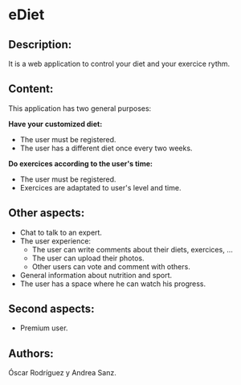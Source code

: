 # eDiet

## Description:

It is a web application to control your diet and your exercice rythm.

## Content:

This application has two general purposes:

**Have your customized diet:**
* The user must be registered.
* The user has a different diet once every two weeks.

**Do exercices according to the user's time:**
* The user must be registered.
* Exercices are adaptated to user's level and time.

## Other aspects:

* Chat to talk to an expert.
* The user experience:
    * The user can write comments about their diets, exercices, ...
    * The user can upload their photos.
    * Other users can vote and comment with others.
* General information about nutrition and sport.
* The user has a space where he can watch his progress.

## Second aspects:
* Premium user.

## Authors:

Óscar Rodríguez y Andrea Sanz.

